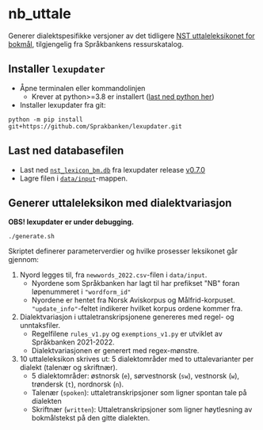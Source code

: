 # nb_uttale

Generer dialektspesifikke versjoner av det tidligere [NST uttaleleksikonet for bokmål](https://www.nb.no/sprakbanken/ressurskatalog/oai-nb-no-sbr-23/), tilgjengelig fra Språkbankens ressurskatalog.

## Installer `lexupdater`

- Åpne terminalen eller kommandolinjen
  - Krever at python>=3.8 er installert ([last ned python her](https://www.python.org/downloads/))
- Installer lexupdater fra git:

```shell
python -m pip install git+https://github.com/Sprakbanken/lexupdater.git
```

## Last ned databasefilen

- Last ned [`nst_lexicon_bm.db`](https://github.com/Sprakbanken/lexupdater/releases/download/v0.7.0/nst_lexicon_bm.db) fra lexupdater release [v0.7.0](https://github.com/Sprakbanken/lexupdater/releases/tag/v0.7.0)
- Lagre filen i [`data/input`](./data/input/)-mappen.


## Generer uttaleleksikon med dialektvariasjon

**OBS! lexupdater er under debugging.**

``` shell
./generate.sh
```

Skriptet definerer parameterverdier og hvilke prosesser leksikonet går gjennom:

1. Nyord legges til, fra `newwords_2022.csv`-filen i `data/input`.
    - Nyordene som Språkbanken har lagt til har prefikset "NB" foran løpenummeret i `"wordform_id"`
    - Nyordene er hentet fra Norsk Aviskorpus og Målfrid-korpuset. `"update_info"`-feltet indikerer hvilket korpus ordene kommer fra.
2. Dialektvariasjon i uttaletranskripsjonene genereres med regel- og unntaksfiler.
    - Regelfilene `rules_v1.py` og `exemptions_v1.py` er utviklet av Språkbanken 2021-2022.
    - Dialektvariasjonen er generert med regex-mønstre.
3. 10 uttaleleksikon skrives ut: 5 dialektområder med to uttalevarianter per dialekt (talenær og skriftnær).
    - 5 dialektområder: østnorsk (`e`), sørvestnorsk (`sw`), vestnorsk (`w`), trøndersk (`t`), nordnorsk (`n`).
    - Talenær (`spoken`): uttaletranskripsjoner som ligner spontan tale på dialekten
    - Skriftnær (`written`): Uttaletranskripsjoner som ligner høytlesning av bokmålstekst på den gitte dialekten.
